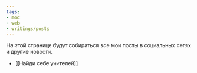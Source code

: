 ```yaml
---
tags:
- moc
- web
- writings/posts
---
```


На этой странице будут собираться все мои посты в социальных сетях и другие новости. 

- [[Найди себе учителей]]